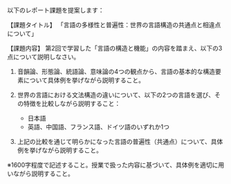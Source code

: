 以下のレポート課題を提案します：

【課題タイトル】
「言語の多様性と普遍性：世界の言語構造の共通点と相違点について」

【課題内容】
第2回で学習した「言語の構造と機能」の内容を踏まえ、以下の3点について説明しなさい。

1. 音韻論、形態論、統語論、意味論の4つの観点から、言語の基本的な構造要素について具体例を挙げながら説明すること。

2. 世界の言語における文法構造の違いについて、以下の2つの言語を選び、その特徴を比較しながら説明すること：
   - 日本語
   - 英語、中国語、フランス語、ドイツ語のいずれか1つ

3. 上記の比較を通じて明らかになった言語の普遍性（共通点）について、具体例を挙げながら説明すること。

※1600字程度で記述すること。授業で扱った内容に基づいて、具体例を適切に用いながら説明すること。